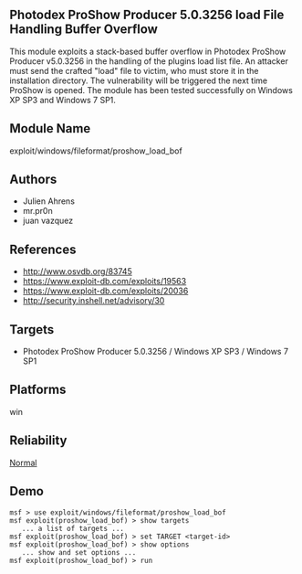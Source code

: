 ## Photodex ProShow Producer 5.0.3256 load File Handling Buffer Overflow

This module exploits a stack-based buffer overflow in 
Photodex ProShow Producer v5.0.3256 in the handling of the 
plugins load list file. An attacker must send the crafted 
"load" file to victim, who must store it in the installation 
directory. The vulnerability will be triggered the next time 
ProShow is opened. The module has been tested successfully 
on Windows XP SP3 and Windows 7 SP1.


## Module Name
exploit/windows/fileformat/proshow_load_bof

## Authors
* Julien Ahrens
* mr.pr0n
* juan vazquez


## References
* http://www.osvdb.org/83745
* https://www.exploit-db.com/exploits/19563
* https://www.exploit-db.com/exploits/20036
* http://security.inshell.net/advisory/30



## Targets
* Photodex ProShow Producer 5.0.3256 / Windows XP SP3 / Windows 7 SP1


## Platforms
win

## Reliability
[Normal](https://github.com/rapid7/metasploit-framework/wiki/Exploit-Ranking)

## Demo

```
msf > use exploit/windows/fileformat/proshow_load_bof
msf exploit(proshow_load_bof) > show targets
   ... a list of targets ...
msf exploit(proshow_load_bof) > set TARGET <target-id>
msf exploit(proshow_load_bof) > show options
   ... show and set options ...
msf exploit(proshow_load_bof) > run
```
    
    